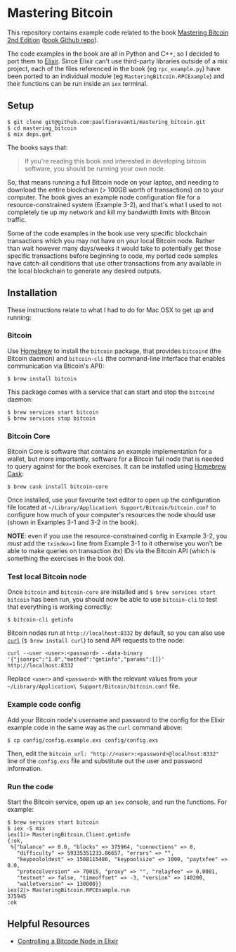 # Mastering Bitcoin

This repository contains example code related to the book
[Mastering Bitcoin 2nd Edition](https://www.amazon.com/Mastering-Bitcoin-Programming-Open-Blockchain/dp/1491954388)
([book Github repo](https://github.com/bitcoinbook/bitcoinbook)).

The code examples in the book are all in Python and C++, so I decided to port
them to [Elixir](https://github.com/elixir-lang/elixir). Since Elixir can't use
third-party libraries outside of a mix project, each of the files referenced
in the book (eg `rpc_example.py`) have been ported to an individual module
(eg `MasteringBitcoin.RPCExample`) and their functions can be run inside an
`iex` terminal.

## Setup

```
$ git clone git@github.com:paulfioravanti/mastering_bitcoin.git
$ cd mastering_bitcoin
$ mix deps.get
```

The books says that:

> If you're reading this book and interested in developing bitcoin software,
> you should be running your own node.

So, that means running a full Bitcoin node on your laptop, and needing to
download the entire blockchain (> 100GB worth of transactions) on to your
computer. The book gives an example node configuration file for a
resource-constrained system (Example 3-2), and that's what I used to not
completely tie up my network and kill my bandwidth limits with Bitcoin traffic.

Some of the code examples in the book use very specific blockchain transactions
which you may not have on your local Bitcoin node. Rather than wait however many
days/weeks it would take to potentially get those specific transactions before
beginning to code, my ported code samples have catch-all conditions that use
other transactions from any available in the local blockchain to generate any
desired outputs.

## Installation

These instructions relate to what I had to do for Mac OSX to get up and running:

### Bitcoin

Use [Homebrew](https://github.com/Homebrew/brew) to install the `bitcoin`
package, that provides `bitcoind` (the Bitcoin daemon) and `bitcoin-cli`
(the command-line interface that enables communication via Bticoin's API):

```
$ brew install bitcoin
```

This package comes with a service that can start and stop the `bitcoind`
daemon:

```
$ brew services start bitcoin
$ brew services stop bitcoin
```

### Bitcoin Core

Bitcoin Core is software that contains an example implementation for a
wallet, but more importantly, software for a Bitcoin full node that is needed
to query against for the book exercises. It can be installed using
[Homebrew Cask](https://github.com/caskroom/homebrew-cask):

```
$ brew cask install bitcoin-core
```

Once installed, use your favourite text editor to open up the configuration file
located at `~/Library/Application\ Support/Bitcoin/bitcoin.conf` to
configure how much of your computer's resources the node should use
(shown in Examples 3-1 and 3-2 in the book).

**NOTE**: even if you use the resource-constrained config in Example 3-2,
you _must_ add the `txindex=1` line from Example 3-1 to it otherwise you won't
be able to make queries on transaction (tx) IDs via the Bitcoin API (which is
something the exercises in the book do).

### Test local Bitcoin node

Once `bitcoin` and `bitcoin-core` are installed and
`$ brew services start bitcoin` has been run, you should now be able to use
`bitcoin-cli` to test that everything is working correctly:

```
$ bitcoin-cli getinfo
```

Bitcoin nodes run at `http://localhost:8332` by default, so you can also use
[`curl`](https://curl.haxx.se/) (`$ brew install curl`) to send API requests
to the node:

```
curl --user <user>:<password> --data-binary '{"jsonrpc":"1.0","method":"getinfo","params":[]}' http://localhost:8332
```

Replace `<user>` and `<password>` with the relevant values from your
`~/Library/Application\ Support/Bitcoin/bitcoin.conf` file.

### Example code config

Add your Bitcoin node's username and password to the config for the Elixir
example code in the same way as the `curl` command above:

```
$ cp config/config.example.exs config/config.exs
```

Then, edit the `bitcoin_url: "http://<user>:<password>@localhost:8332"` line
of the `config.exs` file and substitute out the user and password information.

### Run the code

Start the Bitcoin service, open up an `iex` console, and run the functions.
For example:

```
$ brew services start bitcoin
$ iex -S mix
iex(1)> MasteringBitcoin.Client.getinfo
{:ok,
 %{"balance" => 0.0, "blocks" => 375964, "connections" => 8,
   "difficulty" => 59335351233.86657, "errors" => "",
   "keypoololdest" => 1508115486, "keypoolsize" => 1000, "paytxfee" => 0.0,
   "protocolversion" => 70015, "proxy" => "", "relayfee" => 0.0001,
   "testnet" => false, "timeoffset" => -3, "version" => 140200,
   "walletversion" => 130000}}
iex(2)> MasteringBitcoin.RPCExample.run
375945
:ok
```

## Helpful Resources

- [Controlling a Bitcode Node in Elixir](http://www.east5th.co/blog/2017/09/04/controlling-a-bitcoin-node-with-elixir/)

